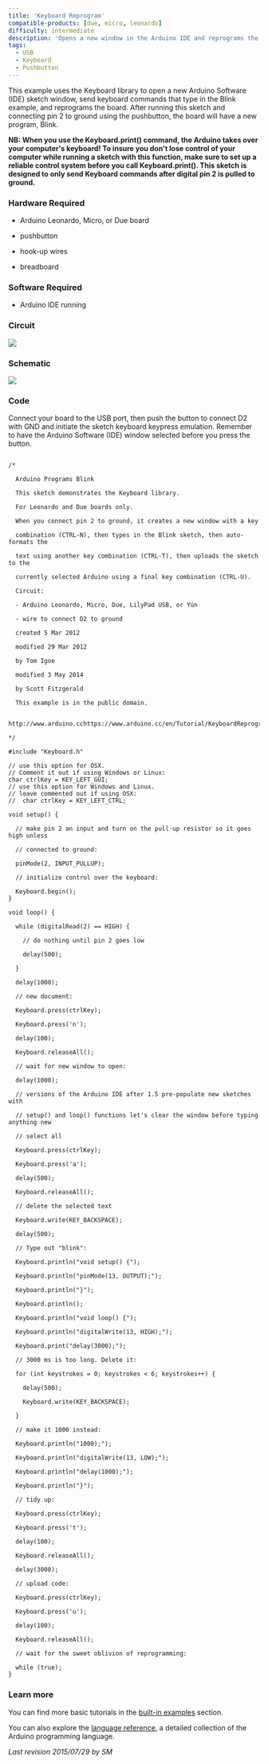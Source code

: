```yaml
---
title: 'Keyboard Reprogram'
compatible-products: [due, micro, leonardo]
difficulty: intermediate
description: 'Opens a new window in the Arduino IDE and reprograms the Leonardo with a simple blink program.'
tags: 
  - USB
  - Keyboard
  - Pushbutton
---
```


This example uses the Keyboard library to open a new Arduino Software (IDE) sketch window, send keyboard commands that type in the Blink example, and reprograms the board. After running this sketch and connecting pin 2 to ground using the pushbutton, the board will have a new program, Blink.

**NB:  When you use the Keyboard.print() command, the Arduino takes over your computer's keyboard! To insure you don't lose control of your computer while running a sketch with this function, make sure to set up a reliable control system before you call Keyboard.print(). This sketch is designed to only send Keyboard commands after digital pin 2 is pulled to ground.**

### Hardware Required

- Arduino Leonardo, Micro, or Due board

- pushbutton

- hook-up wires

- breadboard

### Software Required

- Arduino IDE running

### Circuit


![](assets/circuit.png)


### Schematic

![](assets/schematic.png)

### Code

Connect your board to the USB port, then push the button to connect D2 with GND and initiate the sketch keyboard keypress emulation. Remember to have the Arduino Software (IDE) window selected before you press the button.

```arduino

/*

  Arduino Programs Blink

  This sketch demonstrates the Keyboard library.

  For Leonardo and Due boards only.

  When you connect pin 2 to ground, it creates a new window with a key

  combination (CTRL-N), then types in the Blink sketch, then auto-formats the

  text using another key combination (CTRL-T), then uploads the sketch to the

  currently selected Arduino using a final key combination (CTRL-U).

  Circuit:

  - Arduino Leonardo, Micro, Due, LilyPad USB, or Yún

  - wire to connect D2 to ground

  created 5 Mar 2012

  modified 29 Mar 2012

  by Tom Igoe

  modified 3 May 2014

  by Scott Fitzgerald

  This example is in the public domain.

  http://www.arduino.cchttps://www.arduino.cc/en/Tutorial/KeyboardReprogram

*/

#include "Keyboard.h"

// use this option for OSX.
// Comment it out if using Windows or Linux:
char ctrlKey = KEY_LEFT_GUI;
// use this option for Windows and Linux.
// leave commented out if using OSX:
//  char ctrlKey = KEY_LEFT_CTRL;

void setup() {

  // make pin 2 an input and turn on the pull-up resistor so it goes high unless

  // connected to ground:

  pinMode(2, INPUT_PULLUP);

  // initialize control over the keyboard:

  Keyboard.begin();
}

void loop() {

  while (digitalRead(2) == HIGH) {

    // do nothing until pin 2 goes low

    delay(500);

  }

  delay(1000);

  // new document:

  Keyboard.press(ctrlKey);

  Keyboard.press('n');

  delay(100);

  Keyboard.releaseAll();

  // wait for new window to open:

  delay(1000);

  // versions of the Arduino IDE after 1.5 pre-populate new sketches with

  // setup() and loop() functions let's clear the window before typing anything new

  // select all

  Keyboard.press(ctrlKey);

  Keyboard.press('a');

  delay(500);

  Keyboard.releaseAll();

  // delete the selected text

  Keyboard.write(KEY_BACKSPACE);

  delay(500);

  // Type out "blink":

  Keyboard.println("void setup() {");

  Keyboard.println("pinMode(13, OUTPUT);");

  Keyboard.println("}");

  Keyboard.println();

  Keyboard.println("void loop() {");

  Keyboard.println("digitalWrite(13, HIGH);");

  Keyboard.print("delay(3000);");

  // 3000 ms is too long. Delete it:

  for (int keystrokes = 0; keystrokes < 6; keystrokes++) {

    delay(500);

    Keyboard.write(KEY_BACKSPACE);

  }

  // make it 1000 instead:

  Keyboard.println("1000);");

  Keyboard.println("digitalWrite(13, LOW);");

  Keyboard.println("delay(1000);");

  Keyboard.println("}");

  // tidy up:

  Keyboard.press(ctrlKey);

  Keyboard.press('t');

  delay(100);

  Keyboard.releaseAll();

  delay(3000);

  // upload code:

  Keyboard.press(ctrlKey);

  Keyboard.press('u');

  delay(100);

  Keyboard.releaseAll();

  // wait for the sweet oblivion of reprogramming:

  while (true);
}
```

### Learn more

You can find more basic tutorials in the [built-in examples](/built-in-examples) section.

You can also explore the [language reference](https://www.arduino.cc/reference/en/), a detailed collection of the Arduino programming language.

*Last revision 2015/07/29 by SM*